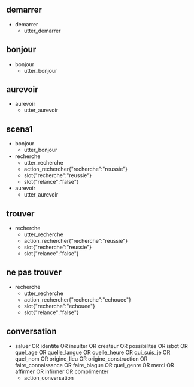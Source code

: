 ## demarrer
* demarrer
    - utter_demarrer
    
## bonjour
* bonjour
    - utter_bonjour

## aurevoir
* aurevoir
    - utter_aurevoir

## scena1
* bonjour
    - utter_bonjour
* recherche
    - utter_recherche
    - action_rechercher{"recherche":"reussie"}
    - slot{"recherche":"reussie"}
    - slot{"relance":"false"}
* aurevoir
    - utter_aurevoir

## trouver
* recherche
    - utter_recherche
    - action_rechercher{"recherche":"reussie"}
    - slot{"recherche":"reussie"}
    - slot{"relance":"false"}

## ne pas trouver
* recherche
    - utter_recherche
    - action_rechercher{"recherche":"echouee"}
    - slot{"recherche":"echouee"}
    - slot{"relance":"false"}

## conversation
* saluer OR identite OR insulter OR createur OR possibilites OR isbot OR quel_age OR quelle_langue OR quelle_heure OR qui_suis_je OR quel_nom OR origine_lieu OR origine_construction OR faire_connaissance OR faire_blague OR quel_genre OR merci OR affirmer OR infirmer OR complimenter
    - action_conversation

